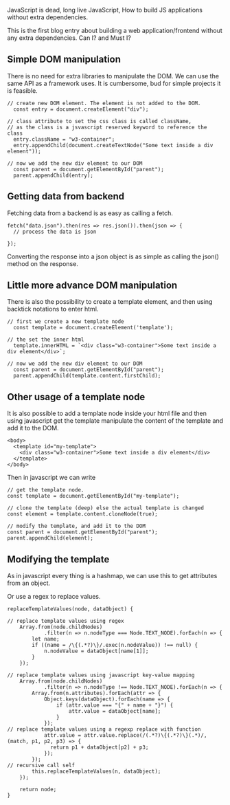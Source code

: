 JavaScript is dead, long live JavaScript, How to build JS applications without extra dependencies.

This is the first blog entry about building a web application/frontend without any extra dependencies. Can I? and Must I?

## Simple DOM manipulation
There is no need for extra libraries to manipulate the DOM. We can use the same API as a framework uses. It is cumbersome, bud for simple projects it is feasible.

```code
// create new DOM element. The element is not added to the DOM.
  const entry = document.createElement("div");

// class attribute to set the css class is called className,
// as the class is a jsvascript reserved keyword to reference the class
  entry.className = "w3-container";
  entry.appendChild(document.createTextNode("Some text inside a div element"));

// now we add the new div element to our DOM
  const parent = document.getElementById("parent");
  parent.appendChild(entry);

```

## Getting data from backend
Fetching data from a backend is as easy as calling a fetch.

```code
fetch("data.json").then(res => res.json()).then(json => {
  // process the data is json

});

```

Converting the response into a json object is as simple as calling the json() method on the response.

## Little more advance DOM manipulation
There is also the possibility to create a template element, and then using backtick notations to enter html.  

```code
// first we create a new template node
  const template = document.createElement('template');

// the set the inner html
  template.innerHTML = `<div class="w3-container">Some text inside a div element</div>`;

// now we add the new div element to our DOM
  const parent = document.getElementById("parent");
  parent.appendChild(template.content.firstChild);

```

## Other usage of a template node
It is also possible to add a template node inside your html file and then using javascript get the template manipulate the content of the template and add it to the DOM.

```code
<body>
  <template id="my-template">
    <div class="w3-container">Some text inside a div element</div>
  </template>
</body>
```

Then in javascript we can write

```code
// get the template node.
const template = document.getElementById("my-template");

// clone the template (deep) else the actual template is changed
const element = template.content.cloneNode(true);

// modify the template, and add it to the DOM
const parent = document.getElementById("parent");
parent.appendChild(element);
```

## Modifying the template
As in javascript every thing is a hashmap, we can use this to get attributes from an object.

Or use a regex to replace values.

```code
replaceTemplateValues(node, dataObject) {

// replace template values using regex
    Array.from(node.childNodes)
            .filter(n => n.nodeType === Node.TEXT_NODE).forEach(n => {
        let name;
        if ((name = /\{(.*?)\}/.exec(n.nodeValue)) !== null) {
            n.nodeValue = dataObject[name[1]];
        }
    });

// replace template values using javascript key-value mapping
    Array.from(node.childNodes)
            .filter(n => n.nodeType !== Node.TEXT_NODE).forEach(n => {
        Array.from(n.attributes).forEach(attr => {
            Object.keys(dataObject).forEach(name => {
                if (attr.value === "{" + name + "}") {
                    attr.value = dataObject[name];
                }
            });
// replace template values using a regexp replace with function
            attr.value = attr.value.replace(/(.*?)\{(.*?)\}(.*)/, (match, p1, p2, p3) => {
              return p1 + dataObject[p2] + p3;
            });
        });
// recursive call self        
        this.replaceTemplateValues(n, dataObject);
    });

    return node;
}
```
